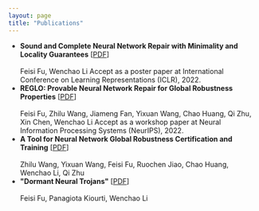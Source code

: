 ```yaml
---
layout: page
title: "Publications"
---
```


* **Sound and Complete Neural Network Repair with Minimality and Locality Guarantees** [<a href="https://arxiv.org/abs/2110.07682" target="_blank">PDF</a>]  
  <br> Feisi Fu, Wenchao Li
  Accept as a poster paper at International Conference on Learning Representations (ICLR), 2022. 
* **REGLO: Provable Neural Network Repair for Global Robustness Properties** [<a href="https://openreview.net/pdf?id=FRTXdodwsoA" target="_blank">PDF</a>]  
  <br> Feisi Fu, Zhilu Wang, Jiameng Fan, Yixuan Wang, Chao Huang, Qi Zhu, Xin Chen, Wenchao Li
  Accept as a workshop paper at Neural Information Processing Systems (NeurIPS), 2022. 
* **A Tool for Neural Network Global Robustness Certification and Training** [<a href="https://arxiv.org/abs/2208.07289" target="_blank">PDF</a>]  
  <br> Zhilu Wang, Yixuan Wang, Feisi Fu, Ruochen Jiao, Chao Huang, Wenchao Li, Qi Zhu
* **"Dormant Neural Trojans"** [<a href="https://arxiv.org/abs/2211.01808" target="_blank">PDF</a>]  
  <br> Feisi Fu, Panagiota Kiourti, Wenchao Li

